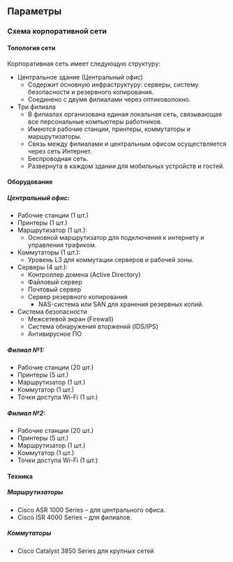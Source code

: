 ## Параметры

### Схема корпоративной сети

#### Топология сети
Корпоративная сеть имеет следующую структуру:
* Центральное здание (Центральный офис)
  * Содержит основную инфраструктуру: серверы, систему безопасности и резервного копирования.
  * Соединено с двумя филиалами через оптиковолокно.
* Три филиала
  * В филиалах организована единая локальная сеть, связывающая все персональные компьютеры работников.
  * Имеются рабочие станции, принтеры, коммутаторы и маршрутизаторы.
  * Связь между филиалами и центральным офисом осуществляется через сеть Интернет.
  * Беспроводная сеть.
  * Развернута в каждом здании для мобильных устройств и гостей.

#### Оборудование

##### Центральный офис:
* Рабочие станции (1 шт.)
* Принтеры (1 шт.)
* Маршрутизатор (1 шт.):
  * Основной маршрутизатор для подключения к интернету и управления трафиком.
* Коммутаторы (1 шт.):
  * Уровень L3 для коммутации серверов и рабочей зоны.
* Серверы (4 шт.):
    * Контроллер домена (Active Directory)
    * Файловый сервер
    * Почтовый сервер
    * Сервер резервного копирования
      * NAS-система или SAN для хранения резервных копий.
* Система безопасности
    * Межсетевой экран (Firewall)
    * Система обнаружения вторжений (IDS/IPS)
    * Антивирусное ПО
 
##### Филиал №1:
* Рабочие станции (20 шт.)
* Принтеры (5 шт.)
* Маршрутизатор (1 шт.)
* Коммутатор (1 шт.)
* Точки доступа Wi-Fi (1 шт.)

##### Филиал №2:
* Рабочие станции (20 шт.)
* Принтеры (5 шт.)
* Маршрутизатор (1 шт.)
* Коммутатор (1 шт.)
* Точки доступа Wi-Fi (1 шт.)

#### Техника 

##### Маршрутизаторы
* Cisco ASR 1000 Series – для центрального офиса.
* Cisco ISR 4000 Series – для филиалов.

##### Коммутаторы
* Cisco Catalyst 3850 Series для крупных сетей

